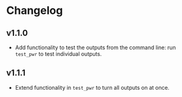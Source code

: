 # Changelog

## v1.1.0

- Add functionality to test the outputs from the command line: run `test_pwr` to test individual outputs.

## v1.1.1

- Extend functionality in `test_pwr` to turn all outputs on at once.

